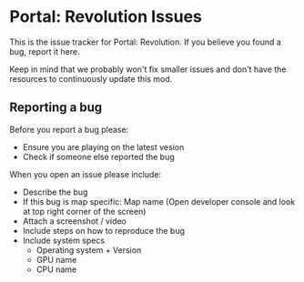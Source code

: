 # Portal: Revolution Issues

This is the issue tracker for Portal: Revolution. If you believe you found a bug, report it here.

Keep in mind that we probably won't fix smaller issues and don't have the resources to continuously update this mod.

## Reporting a bug

Before you report a bug please:

- Ensure you are playing on the latest vesion
- Check if someone else reported the bug

When you open an issue please include:

- Describe the bug
- If this bug is map specific: Map name (Open developer console and look at top right corner of the screen)
- Attach a screenshot / video
- Include steps on how to reproduce the bug
- Include system specs
  - Operating system + Version
  - GPU name
  - CPU name